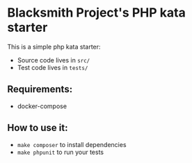 # Blacksmith Project's PHP kata starter

This is a simple php kata starter:
- Source code lives in `src/`  
- Test code lives in `tests/`

## Requirements:

- docker-compose

## How to use it:

- `make composer` to install dependencies
- `make phpunit` to run your tests
